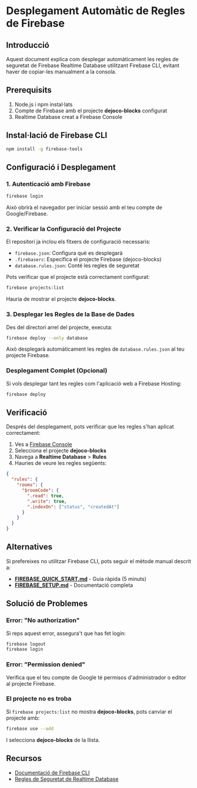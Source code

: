 # Desplegament Automàtic de Regles de Firebase

## Introducció

Aquest document explica com desplegar automàticament les regles de seguretat de Firebase Realtime Database utilitzant Firebase CLI, evitant haver de copiar-les manualment a la consola.

## Prerequisits

1. Node.js i npm instal·lats
2. Compte de Firebase amb el projecte **dejoco-blocks** configurat
3. Realtime Database creat a Firebase Console

## Instal·lació de Firebase CLI

```bash
npm install -g firebase-tools
```

## Configuració i Desplegament

### 1. Autenticació amb Firebase

```bash
firebase login
```

Això obrirà el navegador per iniciar sessió amb el teu compte de Google/Firebase.

### 2. Verificar la Configuració del Projecte

El repositori ja inclou els fitxers de configuració necessaris:
- `firebase.json`: Configura què es desplegarà
- `.firebaserc`: Especifica el projecte Firebase (dejoco-blocks)
- `database.rules.json`: Conté les regles de seguretat

Pots verificar que el projecte està correctament configurat:

```bash
firebase projects:list
```

Hauria de mostrar el projecte **dejoco-blocks**.

### 3. Desplegar les Regles de la Base de Dades

Des del directori arrel del projecte, executa:

```bash
firebase deploy --only database
```

Això desplegarà automàticament les regles de `database.rules.json` al teu projecte Firebase.

### Desplegament Complet (Opcional)

Si vols desplegar tant les regles com l'aplicació web a Firebase Hosting:

```bash
firebase deploy
```

## Verificació

Després del desplegament, pots verificar que les regles s'han aplicat correctament:

1. Ves a [Firebase Console](https://console.firebase.google.com/)
2. Selecciona el projecte **dejoco-blocks**
3. Navega a **Realtime Database** > **Rules**
4. Hauries de veure les regles següents:

```json
{
  "rules": {
    "rooms": {
      "$roomCode": {
        ".read": true,
        ".write": true,
        ".indexOn": ["status", "createdAt"]
      }
    }
  }
}
```

## Alternatives

Si prefereixes no utilitzar Firebase CLI, pots seguir el mètode manual descrit a:
- **[FIREBASE_QUICK_START.md](FIREBASE_QUICK_START.md)** - Guia ràpida (5 minuts)
- **[FIREBASE_SETUP.md](FIREBASE_SETUP.md)** - Documentació completa

## Solució de Problemes

### Error: "No authorization"

Si reps aquest error, assegura't que has fet login:

```bash
firebase logout
firebase login
```

### Error: "Permission denied"

Verifica que el teu compte de Google té permisos d'administrador o editor al projecte Firebase.

### El projecte no es troba

Si `firebase projects:list` no mostra **dejoco-blocks**, pots canviar el projecte amb:

```bash
firebase use --add
```

I selecciona **dejoco-blocks** de la llista.

## Recursos

- [Documentació de Firebase CLI](https://firebase.google.com/docs/cli)
- [Regles de Seguretat de Realtime Database](https://firebase.google.com/docs/database/security)
